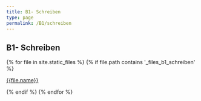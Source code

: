 ```yaml
---
title: B1- Schreiben
type: page
permalink: /B1/schreiben
---
```


## B1- Schreiben
<div>
{% for file in site.static_files %}
    {% if file.path contains '_files_b1_schreiben' %}   
        <p> 
            <a href="{{site.url}}{{file.path}}">{{file.name}}</a>
        </p>
    {% endif %}
{% endfor %}
</div>

